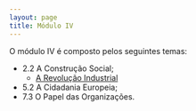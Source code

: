 ```yaml
---
layout: page
title: Módulo IV
---
```


O módulo IV é composto pelos seguintes temas:
  - 2.2 A Construção Social;
    - [A Revolução Industrial]({{site.baseurl}}/A-Revolucao-Industrial/)
  - 5.2 A Cidadania Europeia;
  - 7.3 O Papel das Organizações.



